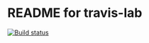 # README for travis-lab

[![Build status](https://travis-ci.org/demjanovic2407/travis-lab.svg?master)](https://travis-ci.org/demjanovic2407)